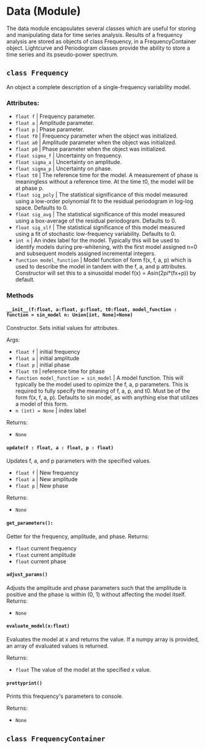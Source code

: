 # Data (Module)

The data module encapsulates several classes which are useful for storing and manipulating data for time series analysis.
Results of a frequency analysis are stored as objects of class Frequency, in a FrequencyContainer object. Lightcurve and Periodogram
classes provide the ability to store a time series and its pseudo-power spectrum.

## ```class Frequency```
An object a complete description of a single-frequency variability model.
### Attributes:
* ```float f``` | Frequency parameter. 
* ```float a``` | Amplitude parameter.
* ```float p``` | Phase parameter.
* ```float f0``` | Frequency parameter when the object was initialized.
* ```float a0``` | Amplitude parameter when the object was initialized.
* ```float p0``` | Phase parameter when the object was initialized.
* ```float sigma_f``` | Uncertainty on frequency.
* ```float sigma_a``` | Uncertainty on amplitude.
* ```float sigma_p``` | Uncertainty on phase.
* ```float t0``` | The reference time for the model. A measurement of phase is meaningless without a reference time. At the time t0, the model will be at phase p.
* ```float sig_poly``` | The statistical significance of this model measured using a low-order polynomial fit to the residual periodogram in log-log space. Defaults to 0.
* ```float sig_avg``` | The statistical significance of this model measured using a box-average of the residual periodogram. Defaults to 0.
* ```float sig_slf``` | The statistical significance of this model measured using a fit of stochastic low-frequency variability. Defaults to 0.
* ```int n``` | An index label for the model. Typically this will be used to identify models during pre-whitening, with the first model assigned n=0 and subsequent models assigned incremental integers.
* ```function model_function``` | Model function of form f(x, f, a, p) which is used to describe the model in tandem with the f, a, and p attributes. Constructor will set this to a sinusoidal model f(x) = Asin(2pi*(fx+p)) by default.

### Methods
#### ```__init__(f:float, a:float, p:float, t0:float, model_function : function = sin_model n: Union[int, None]=None)```
Constructor. Sets initial values for attributes.

Args:
* ```float f``` | initial frequency
* ```float a``` | initial amplitude
* ```float p``` | initial phase
* ```float t0``` | reference time for phase
* ```function model_function = sin_model``` | A model function. This will typically be the model used to opimize the f, a, p parameters. This is required to fully specify the meaning of f, a, p, and t0. Must be of the form f(x, f, a, p). Defaults to sin model, as with anything else that utilizes a model of this form.
* ```n (int) = None``` | index label


Returns:
* ```None```

#### ```update(f : float, a : float, p : float)```
Updates f, a, and p parameters with the specified values.
* ```float f``` | New frequency
* ```float a``` | New amplitude
* ```float p``` | New phase

Returns:
* ```None```

#### ```get_parameters():```
Getter for the frequency, amplitude, and phase.
Returns:
* ```float``` current frequency
* ```float``` current amplitude
* ```float``` current phase

#### ```adjust_params()```
Adjusts the amplitude and phase parameters such that the amplitude is positive and the phase is within (0, 1) without affecting the model itself.
Returns:
* ```None```

#### ```evaluate_model(x:float)```
Evaluates the model at x and returns the value. If a numpy array is provided, an array of evaluated values is returned.

Returns:
* ```float``` The value of the model at the specified x value.

#### ```prettyprint()```
Prints this frequency's parameters to console.

Returns:
* ```None```

## ```class FrequencyContainer```

